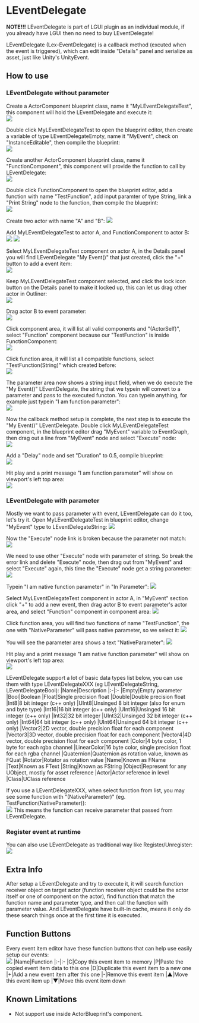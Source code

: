 # LEventDelegate

**NOTE!!!** LEventDelegate is part of LGUI plugin as an individual module, if you already have LGUI then no need to buy LEventDelegate!

LEventDelegate (Lex-EventDelegate) is a callback method (excuted when the event is triggered), which can edit inside "Details" panel and serialize as asset, just like Unity's UnityEvent.  

## How to use
### LEventDelegate without parameter
Create a ActorComponent blueprint class, name it "MyLEventDelegateTest", this component will hold the LEventDelegate and execute it:  
![](./1.png)

Double click MyLEventDelegateTest to open the blueprint editor, then create a variable of type LEventDelegateEmpty, name it "MyEvent", check on "InstanceEditable", then compile the blueprint:  
![](./2.png)

Create another ActorComponent blueprint class, name it "FunctionComponent", this component will provide the function to call by LEventDelegate:  
![](./3.png)

Double click FunctionComponent to open the blueprint editor, add a function with name "TestFunction", add input paramter of type String, link a "Print String" node to the function, then compile the blueprint:  
![](./4.png)

Create two actor with name "A" and "B":
![](./5_1.png)

Add MyLEventDelegateTest to actor A, and FunctionComponent to actor B:
![](./5.png)
![](./6.png)

Select MyLEventDelegateTest component on actor A, in the Details panel you will find LEventDelegate "My Event()" that just created, click the "+" button to add a event item:  
![](./7.png)

Keep MyLEventDelegateTest component selected, and click the lock icon button on the Details panel to make it locked up, this can let us drag other actor in Outliner:  
![](./8.png)

Drag actor B to event parameter:  
![](./9.png)

Click component area, it will list all valid components and "(ActorSelf)", select "Function" component because our "TestFunction" is inside FunctionComponent:  
![](./10.png)

Click function area, it will list all compatible functions, select "TestFunction(String)" which created before:  
![](./11.png)

The parameter area now shows a string input field, when we do execute the "My Event()" LEventDelegate, the string that we typein will convert to a parameter and pass to the executed functon. You can typein anything, for example just typein "I am function parameter":  
![](./12.png)

Now the callback method setup is complete, the next step is to execute the "My Event()" LEventDelegate. Double click MyLEventDelegateTest component, in the blueprint editor drag "MyEvent" variable to EventGraph, then drag out a line from "MyEvent" node and select "Execute" node:  
![](./13.png)

Add a "Delay" node and set "Duration" to 0.5, compile blueprint:  
![](./14.png)

Hit play and a print message "I am function parameter" will show on viewport's left top area:  
![](./15.png)

### LEventDelegate with parameter
Mostly we want to pass parameter with event, LEventDelegate can do it too, let's try it.
Open MyLEventDelegateTest in blueprint editor, change "MyEvent" type to LEventDelegateString:
![](./16.png)

Now the "Execute" node link is broken because the parameter not match:
![](./17.png)

We need to use other "Execute" node with parameter of string. So break the error link and delete "Execute" node, then drag out from "MyEvent" and select "Execute" again, this time the "Execute" node get a string parameter:
![](./18.png)

Typein "I am native function parameter" in "In Parameter":
![](./19.png)

Select MyLEventDelegateTest component in actor A, in "MyEvent" section click "+" to add a new event, then drag actor B to event parameter's actor area, and select "Function" component in component area:
![](./20.png)

Click function area, you will find two functions of name "TestFunction", the one with "NativeParameter" will pass native parameter, so we select it:
![](./21.png)

You will see the parameter area shows a text "NativeParameter":
![](./22.png)

Hit play and a print message "I am native function parameter" will show on viewport's left top area:  
![](./23.png)

LEventDelegate support a lot of basic data types list below, you can use them with type LEventDelegateXXX (eg LEventDelegateString, LEventDelegateBool):
|Name|Description
|:-|:-
|Empty|Empty parameter
|Bool|Boolean
|Float|Single precision float
|Double|Double precision float
|Int8|8 bit integer (c++ only)
|UInt8|Unsinged 8 bit integer (also for enum and byte type)
|Int16|16 bit integer (c++ only)
|UInt16|Unsinged 16 bit integer (c++ only)
|Int32|32 bit integer
|UInt32|Unsinged 32 bit integer (c++ only)
|Int64|64 bit integer (c++ only)
|UInt64|Unsinged 64 bit integer (c++ only)
|Vector2|2D vector, double precision float for each component
|Vector3|3D vector, double precision float for each component
|Vector4|4D vector, double precision float for each component
|Color|4 byte color, 1 byte for each rgba channel
|LinearColor|16 byte color, single precision float for each rgba channel
|Quaternion|Quaternion as rotation value, known as FQuat
|Rotator|Rotator as rotation value
|Name|Known as FName
|Text|Known as FText
|String|Known as FString
|Object|Represent for any UObject, mostly for asset reference
|Actor|Actor reference in level
|Class|UClass reference

If you use a LEventDelegateXXX, when select function from list, you may see some function with "(NativeParameter)" (eg. TestFunction(NativeParameter)):  
![](./21.png)
This means the function can receive parameter that passed from LEventDelegate.  

### Register event at runtime
You can also use LEventDelegate as traditional way like Register/Unregister:
![](./24.png)

## Extra Info
After setup a LEventDelegate and try to execute it, it will search function receiver object on target actor (function receiver object could be the actor itself or one of component on the actor), find function that match the function name and parameter type, and then call the function with parameter value. And LEventDelegate have built-in cache, means it only do these search things once at the first time it is executed.  

## Function Buttons
Every event item editor have these function buttons that can help use easily setup our events:  
![](./25.png)
|Name|Function
|:-|:-
|C|Copy this event item to memory
|P|Paste the copied event item data to this one
|D|Duplicate this event item to a new one
|+|Add a new event item after this one
|-|Remove this event item
|▲|Move this event item up
|▼|Move this event item down

## Known Limitations
- Not support use inside ActorBlueprint's component.
